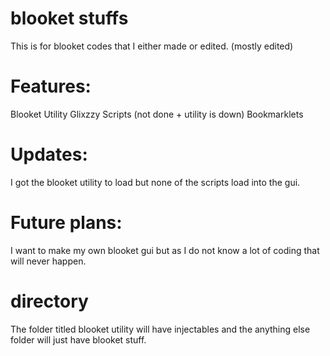 # blooket stuffs
This is for blooket codes that I either made or edited. (mostly edited)
          
# Features:
Blooket Utility Glixzzy Scripts (not done + utility is down) Bookmarklets
      
# Updates:
I got the blooket utility to load but none of the scripts load into the gui.
     
# Future plans:
I want to make my own blooket gui but as I do not know a lot of coding that will never happen.
      
# directory 
The folder titled blooket utility will have injectables and the anything else folder will just have blooket stuff.
